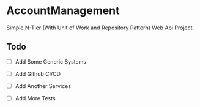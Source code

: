 # AccountManagement
Simple N-Tier (With Unit of Work and Repository Pattern) Web Api Project.


## Todo
- [ ] Add Some Generic Systems
- [ ] Add Github CI/CD
- [ ] Add Another Services
- [ ] Add More Tests
  
